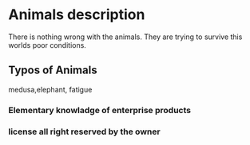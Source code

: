 # Animals description

There is nothing wrong with the animals. They are trying to survive this worlds poor conditions.

## Typos of Animals

medusa,elephant, fatigue

### Elementary knowladge of enterprise products

### license all right reserved by the owner
